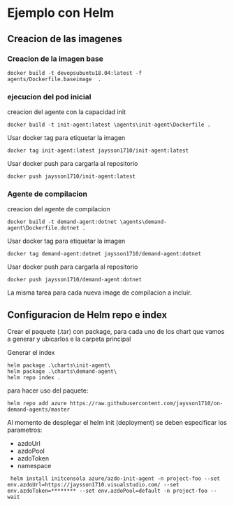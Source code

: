 # Ejemplo con Helm
## Creacion de las imagenes

### Creacion de la imagen base

```
docker build -t devopsubuntu18.04:latest -f  agents/Dockerfile.baseimage  .
```

### ejecucion del pod inicial
creacion del agente con la capacidad init
```
docker build -t init-agent:latest \agents\init-agent\Dockerfile .
```

Usar docker tag para etiquetar la imagen
```
docker tag init-agent:latest jaysson1710/init-agent:latest
```
Usar docker push para cargarla al repositorio
```
docker push jaysson1710/init-agent:latest
```

### Agente de compilacion

creacion del agente de compilacion

```
docker build -t demand-agent:dotnet \agents\demand-agent\Dockerfile.dotnet .
```
Usar docker tag para etiquetar la imagen
```
docker tag demand-agent:dotnet jaysson1710/demand-agent:dotnet
```
Usar docker push para cargarla al repositorio
```
docker push jaysson1710/demand-agent:dotnet
```

La misma tarea para cada nueva image de compilacion a incluir.

## Configuracion de Helm repo e index

Crear el paquete (.tar) con package, para cada uno de los chart que vamos a generar y ubicarlos e la carpeta principal

Generar el index 
```
helm package .\charts\init-agent\
helm package .\charts\demand-agent\
helm repo index .
```

para hacer uso del paquete:
```
helm repo add azure https://raw.githubusercontent.com/jaysson1710/on-demand-agents/master
```

Al momento de desplegar el helm init (deployment)
se deben especificar los parametros:
* azdoUrl
* azdoPool
* azdoToken
* namespace

```
 helm install initconsola azure/azdo-init-agent -n project-foo --set env.azdoUrl=https://jaysson1710.visualstudio.com/ --set env.azdoToken=******** --set env.azdoPool=default -n project-foo --wait
 ```
 